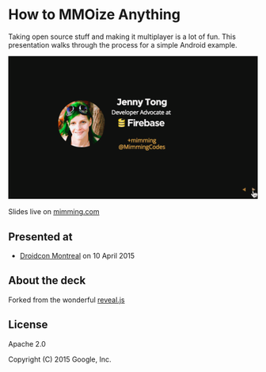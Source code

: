 # How to MMOize Anything

Taking open source stuff and making it multiplayer is a lot of fun. This presentation walks through the process for a simple Android example.

[![preview animation](preview.gif)](https://mimming.com/presos/how-to-mmoize-anything)

Slides live on [mimming.com](https://mimming.com/presos/how-to-mmoize-anything/)

## Presented at
- [Droidcon Montreal](http://www.droidcon.ca) on 10 April 2015

## About the deck

Forked from the wonderful [reveal.js](https://github.com/hakimel/reveal.js)

## License

Apache 2.0

Copyright (C) 2015 Google, Inc.
